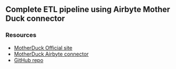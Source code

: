 ## Complete ETL pipeline using Airbyte Mother Duck connector



### Resources
* [MotherDuck Official site](https://motherduck.com/docs/getting-started/)
* [MotherDuck Airbyte connector](https://docs.airbyte.com/integrations/destinations/motherduck)
* [GitHub repo](https://github.com/airbytehq/airbyte/tree/master/airbyte-integrations/connectors/destination-motherduck)